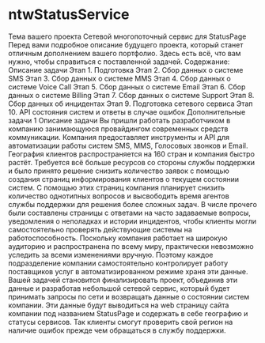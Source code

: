 # ntwStatusService
Тема вашего проекта
Cетевой многопоточный сервис для StatusPage
Перед вами подробное описание будущего проекта, который станет отличным
дополнением вашего портфолио. Здесь есть всё, что вам нужно, чтобы справиться с
поставленной задачей.
Содержание:
Описание задачи
Этап 1. Подготовка
Этап 2. Сбор данных о системе SMS
Этап 3. Сбор данных о системе MMS
Этап 4. Сбор данных о системе Voice Call
Этап 5. Сбор данных о системе Email
Этап 6. Сбор данных о системе Billing
Этап 7. Сбор данных о системе Support
Этап 8. Сбор данных об инцидентах
Этап 9. Подготовка сетевого сервиса
Этап 10. API состояния систем и ответы в случае ошибок
Дополнительные задачи
1
Описание задачи
Вы пришли работать разработчиком в компанию занимающуюся
провайдингом современных средств коммуникации. Компания предоставляет
инструменты и API для автоматизации работы систем SMS, MMS, Голосовых
звонков и Email. География клиентов распространяется на 160 стран и
компания быстро растёт. Требуется всё больше ресурсов со стороны службы
поддержки и было принято решение снизить количество заявок с помощью
создания страниц информирования клиентов о текущем состоянии систем. С
помощью этих страниц компания планирует снизить количество однотипных
вопросов и высвободить время агентов службы поддержки для решения более
сложных задач.
В числе прочего были составлены страницы с ответами на часто задаваемые
вопросы, уведомления о неполадках и истории инцидентов, чтобы клиенты
могли самостоятельно проверять действующие системы на работоспособность.
Поскольку компания работает на широкую аудиторию и распространена по
всему миру, практически невозможно уследить за всеми изменениями вручную.
Поэтому каждое подразделение компании самостоятельно контролирует работу
поставщиков услуг в автоматизированном режиме храня эти данные. Вашей
задачей становится финализировать проект, объединив эти данные и
разработав небольшой сетевой сервис, который будет принимать запросы по
сети и возвращать данные о состоянии систем компании. Эти данные будут
выводиться на web страницу сайта компании под названием StatusPage и
содержать в себе географию и статусы сервисов. Так клиенты смогут проверить
свой регион на наличие ошибок прежде чем обращаться в службу поддержки.
